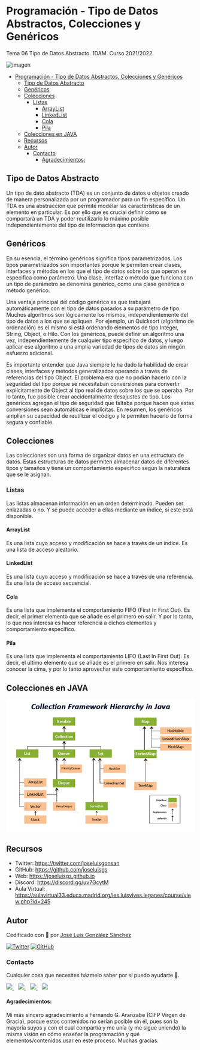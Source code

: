 # Programación - Tipo de Datos Abstractos, Colecciones y Genéricos

Tema 06 Tipo de Datos Abstracto. 1DAM. Curso 2021/2022.

![imagen](https://thesoftclix.com/wp-content/uploads/2019/09/unnamed-1.png)

- [Programación - Tipo de Datos Abstractos, Colecciones y Genéricos](#programación---tipo-de-datos-abstractos-colecciones-y-genéricos)
  - [Tipo de Datos Abstracto](#tipo-de-datos-abstracto)
  - [Genéricos](#genéricos)
  - [Colecciones](#colecciones)
    - [Listas](#listas)
      - [ArrayList](#arraylist)
      - [LinkedList](#linkedlist)
      - [Cola](#cola)
      - [Pila](#pila)
  - [Colecciones en JAVA](#colecciones-en-java)
  - [Recursos](#recursos)
  - [Autor](#autor)
    - [Contacto](#contacto)
      - [Agradecimientos:](#agradecimientos)

## Tipo de Datos Abstracto
Un tipo de dato abstracto (TDA) es un conjunto de datos u objetos creado de manera personalizada por un programador para un fin específico. Un TDA es una abstracción que permite modelar las características de un elemento en particular. Es por ello que es crucial definir cómo se comportará un TDA y poder reutilizarlo lo máximo posible independientemente del tipo de información que contiene.

## Genéricos
En su esencia, el término genéricos significa tipos parametrizados. Los tipos parametrizados son importantes porque le permiten crear clases, interfaces y métodos en los que el tipo de datos sobre los que operan se especifica como parámetro. Una clase, interfaz o método que funciona con un tipo de parámetro se denomina genérico, como una clase genérica o método genérico.

Una ventaja principal del código genérico es que trabajará automáticamente con el tipo de datos pasados a su parámetro de tipo. Muchos algoritmos son lógicamente los mismos, independientemente del tipo de datos a los que se apliquen. Por ejemplo, un Quicksort (algoritmo de ordenación) es el mismo si está ordenando elementos de tipo Integer, String, Object, o Hilo. Con los genéricos, puede definir un algoritmo una vez, independientemente de cualquier tipo específico de datos, y luego aplicar ese algoritmo a una amplia variedad de tipos de datos sin ningún esfuerzo adicional.

Es importante entender que Java siempre le ha dado la habilidad de crear clases, interfaces y métodos generalizados operando a través de referencias del tipo Object. El problema era que no podían hacerlo con la seguridad del tipo porque se necesitaban conversiones para convertir explícitamente de Object al tipo real de datos sobre los que se operaba. Por lo tanto, fue posible crear accidentalmente desajustes de tipo. Los genéricos agregan el tipo de seguridad que faltaba porque hacen que estas conversiones sean automáticas e implícitas. En resumen, los genéricos amplían su capacidad de reutilizar el código y le permiten hacerlo de forma segura y confiable.


## Colecciones
Las colecciones son una forma de organizar datos en una estructura de datos. Estas estructuras de datos permiten almacenar datos de diferentes tipos y tamaños y tiene un comportamiento específico según la naturaleza que se le asignan.
### Listas
Las listas almacenan información en un orden determinado. Pueden ser enlazadas o no. Y se puede acceder a ellas mediante un índice, si este está disponible.
#### ArrayList
Es una lista cuyo acceso y modificación se hace a través de un índice. Es una lista de acceso aleatorio.
#### LinkedList
Es una lista cuyo acceso y modificación se hace a través de una referencia. Es una lista de acceso secuencial.
#### Cola
Es una lista que implementa el comportamiento FIFO (First In First Out). Es decir, el primer elemento que se añade es el primero en salir. Y por lo tanto, lo que nos interesa es hacer referencia a dichos elementos y comportamiento específico.
#### Pila
Es una lista que implementa el comportamiento LIFO (Last In First Out). Es decir, el último elemento que se añade es el primero en salir. Nos interesa conocer la cima, y por lo tanto aprovechar este comportamiento específico.

## Colecciones en JAVA
![colecciones](./images/collection.jpg)

## Recursos
- Twitter: https://twitter.com/joseluisgonsan
- GitHub: https://github.com/joseluisgs
- Web: https://joseluisgs.github.io
- Discord: https://discord.gg/uv7GcytM
- Aula Virtual: https://aulavirtual33.educa.madrid.org/ies.luisvives.leganes/course/view.php?id=245



## Autor

Codificado con :sparkling_heart: por [José Luis González Sánchez](https://twitter.com/joseluisgonsan)

[![Twitter](https://img.shields.io/twitter/follow/joseluisgonsan?style=social)](https://twitter.com/joseluisgonsan)
[![GitHub](https://img.shields.io/github/followers/joseluisgs?style=social)](https://github.com/joseluisgs)

### Contacto
<p>
  Cualquier cosa que necesites házmelo saber por si puedo ayudarte 💬.
</p>
<p>
    <a href="https://twitter.com/joseluisgonsan" target="_blank">
        <img src="https://i.imgur.com/U4Uiaef.png" 
    height="30">
    </a> &nbsp;&nbsp;
    <a href="https://github.com/joseluisgs" target="_blank">
        <img src="https://distreau.com/github.svg" 
    height="30">
    </a> &nbsp;&nbsp;
    <a href="https://www.linkedin.com/in/joseluisgonsan" target="_blank">
        <img src="https://upload.wikimedia.org/wikipedia/commons/thumb/c/ca/LinkedIn_logo_initials.png/768px-LinkedIn_logo_initials.png" 
    height="30">
    </a>  &nbsp;&nbsp;
    <a href="https://joseluisgs.github.io/" target="_blank">
        <img src="https://joseluisgs.github.io/favicon.png" 
    height="30">
    </a>
</p>

#### Agradecimientos:
Mi más sincero agradecimiento a Fernando G. Aranzabe (CIFP Virgen de Gracia), porque estos contenidos no serían posible sin él, pues son la mayoría suyos y con el cual compartía y me unía (y me sigue uniendo) la misma visión en cómo enseñar la programación y qué elementos/contenidos usar en este proceso. Muchas gracias.